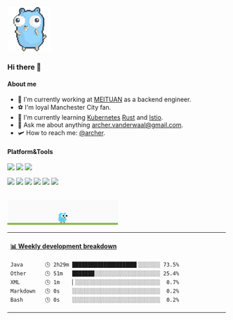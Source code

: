 <img src="https://github.com/archervanderwaal/archervanderwaal/blob/main/go.gif" width="100">

### Hi there 👋

#### About me

- 🔭 I'm currently working at [MEITUAN](https://www.meituan.com) as a backend engineer.
- ⚽️ I'm loyal Manchester City fan.
- 🌱 I'm currently learning [Kubernetes](https://kubernetes.io) [Rust](https://www.rust-lang.org/) and [Istio](https://istio.io).
- 💬 Ask me about anything <archer.vanderwaal@gmail.com>.
- 🛩️ How to reach me: [@archer](https://www.archervanderwaal.com).
#### Platform&Tools

[![](https://img.shields.io/badge/macOS-Catalina-d0d1d4?style=flat-square&logo=Apple)](<[https://](https://www.apple.com/macos/catalina/)>)
[![](https://img.shields.io/badge/Ubuntu-20.04%20LTS-E95420?style=flat-square&logo=Ubuntu)](https://ubuntu.com/)
[![](https://img.shields.io/badge/IDE-Visual%20Studio%20Code-blue?style=flat-square&logo=Visual-Studio-Code)](https://code.visualstudio.com/)

[![](https://img.shields.io/badge/-Golang-00ADD8?style=flat-square&logo=go&logoColor=ffffff)](https://golang.org/)
[![](https://img.shields.io/badge/-React-61DAFB?style=flat-square&logo=react&logoColor=ffffff)](https://reactjs.org/)
[![](https://img.shields.io/badge/-Docker-2496ED?style=flat-square&logo=Docker&logoColor=ffffff)](https://www.docker.com/)
[![](https://img.shields.io/badge/-Nginx-269539?style=flat-square&logo=Nginx&logoColor=ffffff)](https://nginx.org/)
[![](https://img.shields.io/badge/-Kubernetes-326CE5?style=flat-square&logo=Kubernetes&logoColor=ffffff)](https://kubernetes.io/)
[![](https://img.shields.io/badge/-istio-466bb0?style=flat-square&logo=data:image/svg+xml;base64,PHN2ZyB4bWxucz0iaHR0cDovL3d3dy53My5vcmcvMjAwMC9zdmciIHZlcnNpb249IjEuMSIgdmlld0JveD0iMCAwIDMyMCAzMjAiPjxnIGlkPSJsb2dvIiBmaWxsPSIjZmZmIj48cG9seWdvbiBpZD0iaHVsbCIgcG9pbnRzPSI4MCAyNTAgMjQwIDI1MCAxNDAgMjgwIDgwIDI1MCIvPjxwb2x5Z29uIGlkPSJtYWluc2FpbCIgcG9pbnRzPSI4MCAyNDAgMTQwIDIzMCAxNDAgMTIwIDgwIDI0MCIvPjxwb2x5Z29uIGlkPSJoZWFkc2FpbCIgcG9pbnRzPSIxNTAgMjMwIDI0MCAyNDAgMTUwIDQwIDE1MCAyMzAiLz48L2c+PC9zdmc+&logoColor=ffffff)](https://istio.io/)

<br>
<img src="https://github.com/archervanderwaal/archervanderwaal/blob/main/gopher.gif" width="50%">

<table>
<tr>
<td valign="top" width="80%">

<!-- waka-box start -->
#### <a href="https://gist.github.com/b6cb7b90177d90c3374509defa206d99" target="_blank">📊 Weekly development breakdown</a>
```text
Java       🕓 2h29m ████████████████████▌░░░░░░░ 73.5%
Other      🕓 51m   ███████░░░░░░░░░░░░░░░░░░░░░ 25.4%
XML        🕓 1m    ▏░░░░░░░░░░░░░░░░░░░░░░░░░░░  0.7%
Markdown   🕓 0s    ░░░░░░░░░░░░░░░░░░░░░░░░░░░░  0.2%
Bash       🕓 0s    ░░░░░░░░░░░░░░░░░░░░░░░░░░░░  0.2%
```
<!-- Powered by https://github.com/YouEclipse/waka-box-go . -->
<!-- waka-box end -->
</td>
</tr>
</table>
